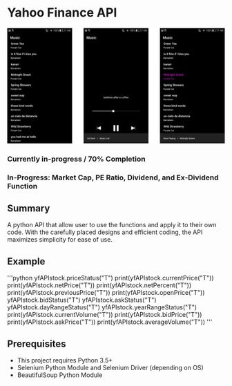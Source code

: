 # Yahoo Finance API

![Demo1](https://github.com/nguyenkevins/MinMusic/blob/master/app/src/main/res/picA.jpg)

### Currently in-progress / 70% Completion
### In-Progress: Market Cap, PE Ratio, Dividend, and Ex-Dividend Function

## Summary
A python API that allow user to use the functions and apply it to their own code. With the carefully placed designs and efficient coding, the API maximizes simplicity for ease of use.

## Example
'''python
yfAPIstock.priceStatus("T")
print(yfAPIstock.currentPrice("T"))
print(yfAPIstock.netPrice("T"))
print(yfAPIstock.netPercent("T"))
print(yfAPIstock.previousPrice("T"))
print(yfAPIstock.openPrice("T"))
yfAPIstock.bidStatus("T")
yfAPIstock.askStatus("T")
yfAPIstock.dayRangeStatus("T")
yfAPIstock.yearRangeStatus("T")
print(yfAPIstock.currentVolume("T"))
print(yfAPIstock.bidPrice("T"))
print(yfAPIstock.askPrice("T"))
print(yfAPIstock.averageVolume("T"))
'''

## Prerequisites
* This project requires Python 3.5+
* Selenium Python Module and Selenium Driver (depending on OS)
* BeautifulSoup Python Module
